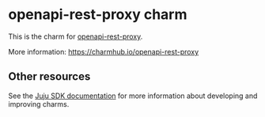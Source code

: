 # openapi-rest-proxy charm

This is the charm for [openapi-rest-proxy](https://github.com/canonical/openapi-rest-proxy).

More information: https://charmhub.io/openapi-rest-proxy

## Other resources

See the [Juju SDK documentation](https://juju.is/docs/sdk) for more information about developing and improving charms.
